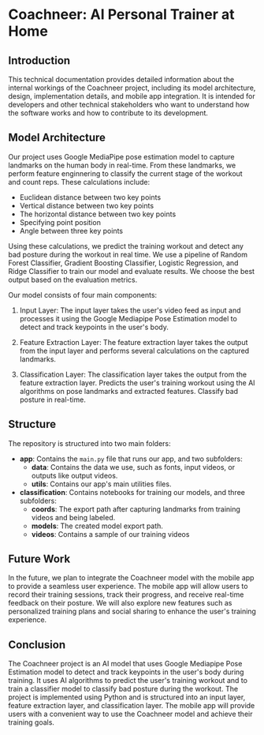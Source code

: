 # Coachneer: AI Personal Trainer at Home

## Introduction

This technical documentation provides detailed information about the internal workings of the Coachneer project, including its model architecture, design, implementation details, and mobile app integration. It is intended for developers and other technical stakeholders who want to understand how the software works and how to contribute to its development.

## Model Architecture

Our project uses Google MediaPipe pose estimation model to capture landmarks on the human body in real-time. From these landmarks, we perform feature enginnering to classify the current stage of the workout and count reps. These calculations include:

- Euclidean distance between two key points
- Vertical distance between two key points
- The horizontal distance between two key points
- Specifying point position
- Angle between three key points

Using these calculations, we predict the training workout and detect any bad posture during the workout in real time. We use a pipeline of Random Forest Classifier, Gradient Boosting Classifier, Logistic Regression, and Ridge Classifier to train our model and evaluate results. We choose the best output based on the evaluation metrics. 

Our model consists of four main components:

1. Input Layer: The input layer takes the user's video feed as input and processes it using the Google Mediapipe Pose Estimation model to detect and track keypoints in the user's body.

2. Feature Extraction Layer: The feature extraction layer takes the output from the input layer and performs several calculations on the captured landmarks.

3. Classification Layer: The classification layer takes the output from the feature extraction layer. Predicts the user's training workout using the AI algorithms on pose landmarks and extracted features. Classify bad posture in real-time.


## Structure

The repository is structured into two main folders:

- **app**: Contains the `main.py` file that runs our app, and two subfolders:
  - **data**: Contains the data we use, such as fonts, input videos, or outputs like output videos.
  - **utils**: Contains our app's main utilities files.
- **classification**: Contains notebooks for training our models, and three subfolders:
  - **coords**: The export path after capturing landmarks from training videos and being labeled.
  - **models**: The created model export path.
  - **videos**: Contains a sample of our training videos


## Future Work

In the future, we plan to integrate the Coachneer model with the mobile app to provide a seamless user experience. The mobile app will allow users to record their training sessions, track their progress, and receive real-time feedback on their posture. We will also explore new features such as personalized training plans and social sharing to enhance the user's training experience.

## Conclusion

The Coachneer project is an AI model that uses Google Mediapipe Pose Estimation model to detect and track keypoints in the user's body during training. It uses AI algorithms to predict the user's training workout and to train a classifier model to classify bad posture during the workout. The project is implemented using Python and is structured into an input layer, feature extraction layer, and classification layer. The mobile app will provide users with a convenient way to use the Coachneer model and achieve their training goals.